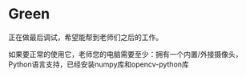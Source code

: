 # Green
正在做最后调试，希望能帮到老师们之后的工作。

如果要正常的使用它，老师您的电脑需要至少：拥有一个内置/外接摄像头，Python语言支持，已经安装numpy库和opencv-python库
